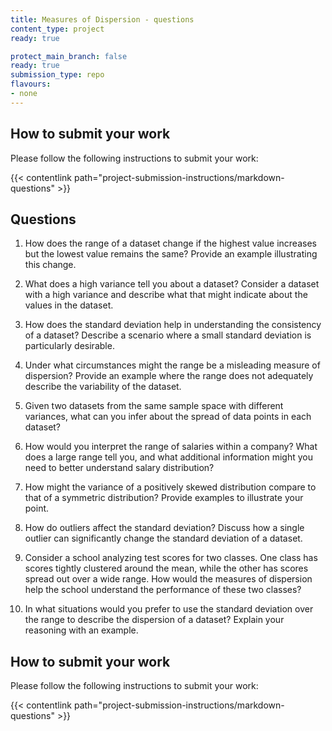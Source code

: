 ```yaml
---
title: Measures of Dispersion - questions
content_type: project
ready: true

protect_main_branch: false
ready: true
submission_type: repo
flavours:
- none
---
```


## How to submit your work

Please follow the following instructions to submit your work:

{{< contentlink path="project-submission-instructions/markdown-questions" >}}

## Questions

1. How does the range of a dataset change if the highest value increases but the lowest value remains the same? Provide an example illustrating this change.


2. What does a high variance tell you about a dataset? Consider a dataset with a high variance and describe what that might indicate about the values in the dataset.


3. How does the standard deviation help in understanding the consistency of a dataset? Describe a scenario where a small standard deviation is particularly desirable.


4. Under what circumstances might the range be a misleading measure of dispersion? Provide an example where the range does not adequately describe the variability of the dataset.


5. Given two datasets from the same sample space with different variances, what can you infer about the spread of data points in each dataset?


6. How would you interpret the range of salaries within a company? What does a large range tell you, and what additional information might you need to better understand salary distribution?


7. How might the variance of a positively skewed distribution compare to that of a symmetric distribution? Provide examples to illustrate your point.


8. How do outliers affect the standard deviation? Discuss how a single outlier can significantly change the standard deviation of a dataset.


9. Consider a school analyzing test scores for two classes. One class has scores tightly clustered around the mean, while the other has scores spread out over a wide range. How would the measures of dispersion help the school understand the performance of these two classes?


10. In what situations would you prefer to use the standard deviation over the range to describe the dispersion of a dataset? Explain your reasoning with an example.



## How to submit your work

Please follow the following instructions to submit your work:

{{< contentlink path="project-submission-instructions/markdown-questions" >}}